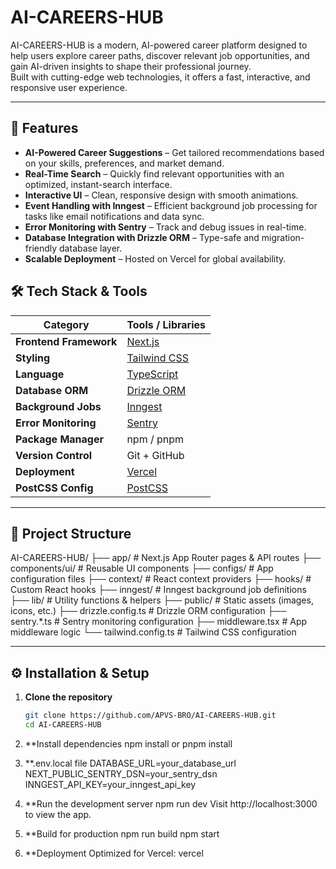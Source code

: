 # AI-CAREERS-HUB

AI-CAREERS-HUB is a modern, AI-powered career platform designed to help users explore career paths, discover relevant job opportunities, and gain AI-driven insights to shape their professional journey.  
Built with cutting-edge web technologies, it offers a fast, interactive, and responsive user experience.

---

## 🚀 Features

- **AI-Powered Career Suggestions** – Get tailored recommendations based on your skills, preferences, and market demand.
- **Real-Time Search** – Quickly find relevant opportunities with an optimized, instant-search interface.
- **Interactive UI** – Clean, responsive design with smooth animations.
- **Event Handling with Inngest** – Efficient background job processing for tasks like email notifications and data sync.
- **Error Monitoring with Sentry** – Track and debug issues in real-time.
- **Database Integration with Drizzle ORM** – Type-safe and migration-friendly database layer.
- **Scalable Deployment** – Hosted on Vercel for global availability.

## 🛠️ Tech Stack & Tools

| Category | Tools / Libraries |
|----------|-------------------|
| **Frontend Framework** | [Next.js](https://nextjs.org/) |
| **Styling** | [Tailwind CSS](https://tailwindcss.com/) |
| **Language** | [TypeScript](https://www.typescriptlang.org/) |
| **Database ORM** | [Drizzle ORM](https://orm.drizzle.team/) |
| **Background Jobs** | [Inngest](https://www.inngest.com/) |
| **Error Monitoring** | [Sentry](https://sentry.io/) |
| **Package Manager** | npm / pnpm |
| **Version Control** | Git + GitHub |
| **Deployment** | [Vercel](https://vercel.com/) |
| **PostCSS Config** | [PostCSS](https://postcss.org/) |

---

## 📂 Project Structure

AI-CAREERS-HUB/
├── app/ # Next.js App Router pages & API routes
├── components/ui/ # Reusable UI components
├── configs/ # App configuration files
├── context/ # React context providers
├── hooks/ # Custom React hooks
├── inngest/ # Inngest background job definitions
├── lib/ # Utility functions & helpers
├── public/ # Static assets (images, icons, etc.)
├── drizzle.config.ts # Drizzle ORM configuration
├── sentry.*.ts # Sentry monitoring configuration
├── middleware.tsx # App middleware logic
└── tailwind.config.ts # Tailwind CSS configuration



---

## ⚙️ Installation & Setup

1. **Clone the repository**
   ```bash
   git clone https://github.com/APVS-BRO/AI-CAREERS-HUB.git
   cd AI-CAREERS-HUB
   
2. **Install dependencies
  npm install
  or
  pnpm install

3. **.env.local file
   DATABASE_URL=your_database_url
   NEXT_PUBLIC_SENTRY_DSN=your_sentry_dsn
   INNGEST_API_KEY=your_inngest_api_key

4. **Run the development server
  npm run dev
  Visit http://localhost:3000 to view the app.

5. **Build for production
  npm run build
  npm start

6. **Deployment
Optimized for Vercel:
vercel


